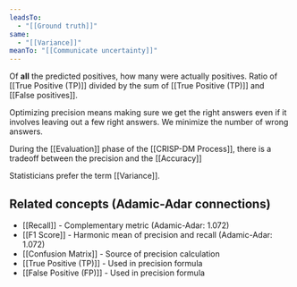 ```yaml
---
leadsTo:
  - "[[Ground truth]]"
same:
  - "[[Variance]]"
meanTo: "[[Communicate uncertainty]]"
---
```

Of **all** the predicted positives, how many were actually positives. Ratio of [[True Positive (TP)]] divided by the sum of [[True Positive (TP)]] and [[False positives]]. 

Optimizing precision means making sure we get the right answers even if it involves leaving out a few right answers. We minimize the number of wrong answers. 

During the [[Evaluation]] phase of the [[CRISP-DM Process]], there is a tradeoff between the precision and the [[Accuracy]]

Statisticians prefer the term [[Variance]].



## Related concepts (Adamic-Adar connections)

- [[Recall]] - Complementary metric (Adamic-Adar: 1.072)
- [[F1 Score]] - Harmonic mean of precision and recall (Adamic-Adar: 1.072)
- [[Confusion Matrix]] - Source of precision calculation
- [[True Positive (TP)]] - Used in precision formula
- [[False Positive (FP)]] - Used in precision formula
